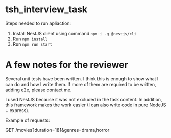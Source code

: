 # tsh_interview_task

Steps needed to run apliaction:

1. Install NestJS client using command `npm i -g @nestjs/cli`
2. Run `npm install`
3. Run `npm run start`

# A few notes for the reviewer

Several unit tests have been written. I think this is enough to show what I can do and how I write them. If more of them are required to be written, adding e2e, please contact me.

I used NestJS because it was not excluded in the task content. In addition, this framework makes the work easier (I can also write code in pure NodeJS + express).

Example of requests:

GET /movies?duration=181&genres=drama,horror
